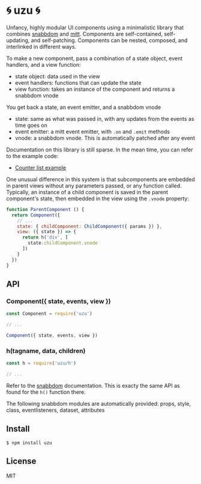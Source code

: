 # :cyclone: uzu :cyclone:

Unfancy, highly modular UI components using a minimalistic library that combines [snabbdom](https://github.com/snabbdom/snabbdom) and [mitt](https://github.com/developit/mitt). Components are self-contained, self-updating, and self-patching. Components can be nested, composed, and interlinked in different ways.

To make a new component, pass a combination of a state object, event handlers, and a view function:
* state object: data used in the view
* event handlers: functions that can update the state
* view function: takes an instance of the component and returns a snabbdom vnode

You get back a state, an event emitter, and a snabbdom vnode
* state: same as what was passed in, with any updates from the events as time goes on
* event emitter: a mitt event emitter, with `.on` and `.emit` methods
* vnode: a snabbdom vnode. This is automatically patched after any event

Documentation on this library is still sparse. In the mean time, you can refer to the example code:

* [Counter list example](/examples/counters.js)

One unusual difference in this system is that subcomponents are embedded in parent views without any parameters passed, or any function called. Typically, an instance of a child component is saved in the parent component's state, then embedded in the view using the `.vnode` property:

```js
function ParentComponent () {
  return Component({
    // ...
    state: { childComponent: ChildComponent({ params }) },
    view: ({ state }) => {
      return h('div', [
        state.childComponent.vnode
      ])
    }
  })
}
```

## API

### Component({ state, events, view })

```js
const Component = require('uzu')

// ...

Component({ state, events, view })
```

### h(tagname, data, children)

```js
const h = require('uzu/h')

// ...
```

Refer to the [snabbdom]() documentation. This is exacty the same API as found for the `h()` function there.

The following snabbdom modules are automatically provided: props, style, class, eventlisteners, dataset, attributes

## Install

```
$ npm install uzu
```

## License

MIT


